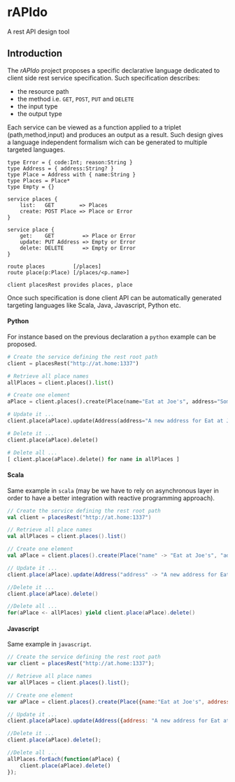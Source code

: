 rAPIdo
======

A rest API design tool 

## Introduction

The *rAPIdo* project proposes a specific declarative language dedicated to client side
rest service specification. Such specification describes:
- the resource path
- the method i.e. `GET`, `POST`, `PUT` and `DELETE`
- the input type
- the output type

Each service can be viewed as a function applied to a triplet (path,method,input)
and produces an output as a result. Such design gives a language independent formalism
wich can be generated to multiple targeted languages. 

```
type Error = { code:Int; reason:String }
type Address = { address:String? }
type Place = Address with { name:String }
type Places = Place*
type Empty = {}

service places {
	list:   GET        => Places
	create: POST Place => Place or Error
}

service place {
   	get:    GET         => Place or Error
   	update: PUT Address => Empty or Error
   	delete: DELETE      => Empty or Error
}

route places         [/places]
route place(p:Place) [/places/<p.name>]

client placesRest provides places, place
```

Once such specification is done client API can be automatically generated targeting languages
like Scala, Java, Javascript, Python etc. 

#### Python

For instance based on the previous declaration a `python` example can be proposed.

``` python
# Create the service defining the rest root path
client = placesRest("http://at.home:1337")

# Retrieve all place names
allPlaces = client.places().list()

# Create one element
aPlace = client.places().create(Place(name="Eat at Joe's", address="Somewhere ..."))

# Update it ...
client.place(aPlace).update(Address(address="A new address for Eat at Joe's"))

# Delete it ...
client.place(aPlace).delete()

# Delete all ...
[ client.place(aPlace).delete() for name in allPlaces ]
```

#### Scala 

Same example in `scala` (may be we have to rely on asynchronous layer in order
to have a better integration with reactive programming approach).

``` scala
// Create the service defining the rest root path
val client = placesRest("http://at.home:1337")

// Retrieve all place names
val allPlaces = client.places().list()

// Create one element
val aPlace = client.places().create(Place("name" -> "Eat at Joe's", "address" -> "Somewhere ..."))

// Update it ...
client.place(aPlace).update(Address("address" -> "A new address for Eat at Joe's"))

//Delete it ...
client.place(aPlace).delete()

//Delete all ...
for(aPlace <- allPlaces) yield client.place(aPlace).delete()
```

#### Javascript

Same example in `javascript`.

``` javascript
// Create the service defining the rest root path
var client = placesRest("http://at.home:1337");

// Retrieve all place names
var allPlaces = client.places().list();

// Create one element
var aPlace = client.places().create(Place({name:"Eat at Joe's", address: "Somewhere ..."}));

// Update it ...
client.place(aPlace).update(Address({address: "A new address for Eat at Joe's"}));

//Delete it ...
client.place(aPlace).delete();

//Delete all ...
allPlaces.forEach(function(aPlace) {
    client.place(aPlace).delete()
});
```
